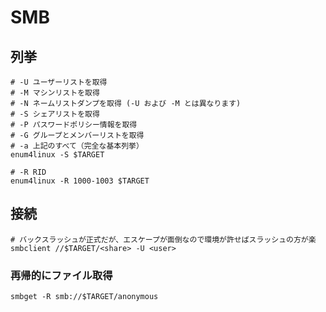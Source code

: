 # SMB

## 列挙

```shell
# -U ユーザーリストを取得
# -M マシンリストを取得
# -N ネームリストダンプを取得 (-U および -M とは異なります)
# -S シェアリストを取得
# -P パスワードポリシー情報を取得
# -G グループとメンバーリストを取得
# -a 上記のすべて（完全な基本列挙）
enum4linux -S $TARGET

# -R RID
enum4linux -R 1000-1003 $TARGET
```

## 接続

```shell
# バックスラッシュが正式だが、エスケープが面倒なので環境が許せばスラッシュの方が楽
smbclient //$TARGET/<share> -U <user>
```

### 再帰的にファイル取得

```shell
smbget -R smb://$TARGET/anonymous
```
